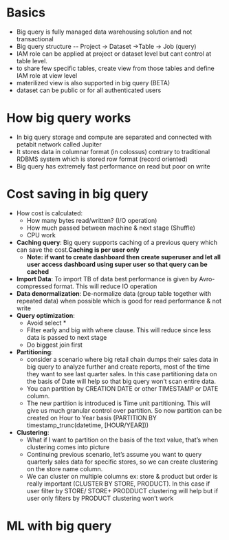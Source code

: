 # Basics
- Big query is fully managed data warehousing solution and not transactional 
- Big query structure -- Project -> Dataset ->Table -> Job (query)
- IAM role can be applied at project or dataset level but cant control at table level. 
- to share few specific tables, create view from those tables and define IAM role at view level 
- materilized view is also supported in big query (BETA)
- dataset can be public or for all authenticated users

# How big query works
- In big query storage and compute are separated and connected with petabit network called Jupiter
- It stores data in columnar format (in colossus) contrary to traditional RDBMS system which is stored row format (record oriented)
- Big query has extremely fast performance on read but poor on write 

# Cost saving in big query 
- How cost is calculated:
  - How many bytes read/written? (I/O operation)
  - How much passed between machine & next stage (Shuffle)
  - CPU work
- **Caching query**: Big query supports caching of a previous query which can save the cost.**Caching is per user only**
  - **Note: if want to create dashboard then create superuser and let all user access dashboard using super user so that query can be cached**
- **Import Data**: To import TB of data best performance is given by Avro- compressed format.  This will reduce IO operation
- **Data denormalization**: De-normalize data (group table together with repeated data) when possible which is good for read performance & not write
- **Query optimization**: 
  - Avoid select * 
  - Filter early and big with where clause. This will reduce since less data is passed to next stage
  - Do biggest join first 
- **Partitioning**:
  - consider a scenario where big retail chain dumps their sales data in big query to analyze further and create reports, most of the time they want to see last quarter sales. In this case partitioning data on the basis of Date will help so that big query won’t scan entire data. 
  - You can partition by CREATION DATE or other TIMESTAMP or DATE column.
  - The new partition is introduced is Time unit partitioning. This will give us much granular control over partition. So now partition can be created on Hour to Year basis (PARTITION BY timestamp_trunc(datetime, [HOUR/YEAR]))
- **Clustering**:
  - What if I want to partition on the basis of the text value, that’s when clustering comes into picture 
  -	Continuing previous scenario, let’s assume you want to query quarterly sales data for specific stores, so we can create clustering on the store name column. 
  -	We can cluster on multiple columns ex: store & product but order is really important (CLUSTER BY STORE, PRODUCT). In this case if user filter by STORE/ STORE+ PRODDUCT clustering will help but if user only filters by PRODUCT clustering won’t work

# ML with big query 
